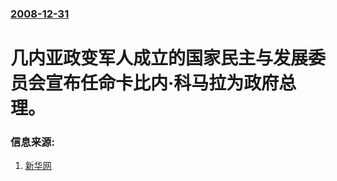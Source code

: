 ### [2008-12-31](/news/2008/12/31/index.md)

##### 
# 几内亚政变军人成立的国家民主与发展委员会宣布任命卡比内·科马拉为政府总理。




### 信息来源:

1. [新华网](http://news.xinhuanet.com/world/2008-12/30/content_10583018.htm)
